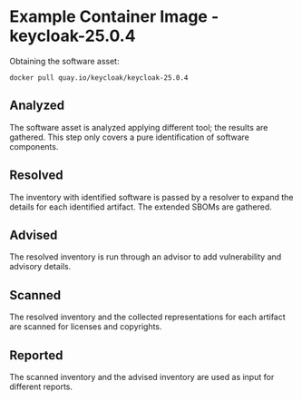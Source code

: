 # Example Container Image - keycloak-25.0.4

Obtaining the software asset:

    docker pull quay.io/keycloak/keycloak-25.0.4

## Analyzed

The software asset is analyzed applying different tool; the results are gathered. 
This step only covers a pure identification of software components.

## Resolved

The inventory with identified software is passed by a resolver to expand
the details for each identified artifact. The extended SBOMs are gathered.

## Advised

The resolved inventory is run through an advisor to add vulnerability and advisory
details.

## Scanned

The resolved inventory and the collected representations for each artifact are
scanned for licenses and copyrights.

## Reported

The scanned inventory and the advised inventory are used as input for different reports.

